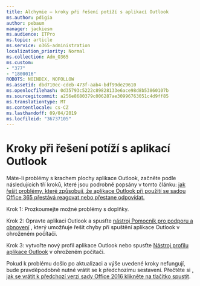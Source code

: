 ```yaml
---
title: Alchymie – kroky při řešení potíží s aplikací Outlook
ms.author: pdigia
author: pebaum
manager: jackiesm
ms.audience: ITPro
ms.topic: article
ms.service: o365-administration
localization_priority: Normal
ms.collection: Adm_O365
ms.custom:
- "377"
- "1800016"
ROBOTS: NOINDEX, NOFOLLOW
ms.assetid: dbd710ec-cdeb-473f-aab4-bdf99de29610
ms.openlocfilehash: 0d35793c5222c89828133e6ace98d8b53860107b
ms.sourcegitcommit: a256e8680379c006287ae30996763051c4d9ff85
ms.translationtype: MT
ms.contentlocale: cs-CZ
ms.lasthandoff: 09/04/2019
ms.locfileid: "36737105"
---
```

# <a name="outlook-crash-troubleshooting-steps"></a>Kroky při řešení potíží s aplikací Outlook

Máte-li problémy s krachem plochy aplikace Outlook, začněte podle následujících tří kroků, které jsou podrobně popsány v tomto článku: [jak řešit problémy, které způsobují, že aplikace Outlook při použití se sadou Office 365 přestává reagovat nebo přestane odpovídat.](https://docs.microsoft.com/exchange/troubleshoot/outlook-crashes/crash-issues)
  
Krok 1: Prozkoumejte možné problémy s doplňky.
  
Krok 2: Opravte aplikaci Outlook a spusťte [nástroj Pomocník pro podporu a obnovení](https://aka.ms/SaRA-OutlookWontStart) , který umožňuje řešit chyby při spuštění aplikace Outlook v ohroženém počítači.
  
Krok 3: vytvořte nový profil aplikace Outlook nebo spusťte [Nástroj profilu aplikace Outlook](https://aka.ms/SaRA-OutlookSetupProfile) v ohroženém počítači.
  
Pokud k problému došlo po aktualizaci a výše uvedené kroky nefungují, bude pravděpodobně nutné vrátit se k předchozímu sestavení. Přečtěte si [, jak se vrátit k předchozí verzi sady Office 2016 klikněte na tlačítko spustit](https://support.microsoft.com/help/2770432).
  